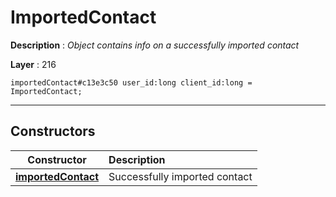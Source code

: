 # ImportedContact

**Description** : *Object contains info on a successfully imported contact*

**Layer** : 216

```tl
importedContact#c13e3c50 user_id:long client_id:long = ImportedContact;
```

---

## Constructors

| Constructor | Description |
| :---: | :--- |
| [**importedContact**](constructor/importedContact) | Successfully imported contact |
